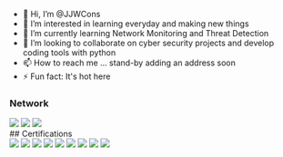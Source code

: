 - 👋 Hi, I’m @JJWCons
- 👀 I’m interested in learning everyday and making new things
- 🌱 I’m currently learning Network Monitoring and Threat Detection
- 💞️ I’m looking to collaborate on cyber security projects and develop coding tools with python
- 📫 How to reach me ... stand-by adding an address soon
- ⚡ Fun fact: It's hot here

<!---
JJWCons/JJWCons is a ✨ special ✨ repository because its `README.md` (this file) appears on your GitHub profile.
You can click the Preview link to take a look at your changes.
--->
### Network
<div>
    <img src="https://img.shields.io/badge/-Wireshark-1679A7?&style=for-the-badge&logo=Wireshark&logoColor=white" />
    <img src="https://img.shields.io/badge/-Snort-EF3B2D?&style=for-the-badge&logo=Suricata&logoColor=white" />
    <img src="https://img.shields.io/badge/-Zeek-777BB4?&style=for-the-badge&logo=Zeek&logoColor=white" />
</div>## Certifications
<div>
<img src="https://img.shields.io/badge/-Security%2B-FF0000?&style=for-the-badge&logo=CompTIA&logoColor=white" />
<img src="https://img.shields.io/badge/-Network%2B-007ACC?&style=for-the-badge&logo=CompTIA&logoColor=white" />
<img src="https://img.shields.io/badge/-A%2B-4D4D4D?&style=for-the-badge&logo=CompTIA&logoColor=white" />
<img src="https://img.shields.io/badge/-GPEN-2E8B57?&style=for-the-badge&logoColor=white" />
<img src="https://img.shields.io/badge/-GSEC-D71A28?&style=for-the-badge&logoColor=white" />
<img src="https://img.shields.io/badge/-GPYC-003366?&style=for-the-badge&logoColor=white" />
<img src="https://img.shields.io/badge/-GCIH-FF6600?&style=for-the-badge&logoColor=white" />
<img src="https://img.shields.io/badge/-GOSI-FFFFFF?&style=for-the-badge&logoColor=black" />
<img src="https://img.shields.io/badge/-GISF-800080?&style=for-the-badge&logoColor=white" />
</div>
